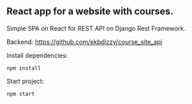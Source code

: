 ## React app for a website with courses.

Simple SPA on React for REST API on Django Rest Framework.

Backend: https://github.com/ekbdizzy/course_site_api


Install dependencies:
~~~
npm install
~~~

Start project:
~~~
npm start
~~~
